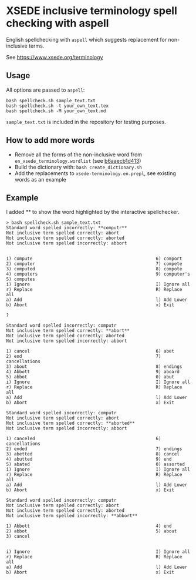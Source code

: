 # XSEDE inclusive terminology spell checking with aspell

English spellchecking with `aspell` which suggests replacement for non-inclusive terms.

See <https://www.xsede.org/terminology>

## Usage

All options are passed to `aspell`:

    bash spellcheck.sh sample_text.txt
    bash spellcheck.sh -t your_own_text.tex
    bash spellcheck.sh -M your_own_text.md

`sample_text.txt` is included in the repository for testing purposes.

## How to add more words

* Remove all the forms of the non-inclusive word from `en_xsede_terminology.wordlist` (see [b6aaecb1d413](https://github.com/zonca/xsede-terminology-aspell/commit/b6aaecb1d4137ba98268b43785af2cfa01d26ff0))
* Build the dictionary with: `bash create_dictionary.sh`
* Add the replacements to `xsede-terminology.en.prepl`, see existing words as an example

## Example

I added ** to show the word highlighted by the interactive spellchecker.

```
> bash spellcheck.sh sample_text.txt
Standard word spelled incorrectly: **computr**
Not inclusive term spelled correctly: abort
Not inclusive term spelled correctly: aborted
Not inclusive term spelled incorrectly: abbort

                                                                                                                   
1) compute                                               6) comport
2) computer                                              7) compete
3) computed                                              8) compote
4) computers                                             9) computer's
5) computes
i) Ignore                                                I) Ignore all
r) Replace                                               R) Replace all
a) Add                                                   l) Add Lower
b) Abort                                                 x) Exit
                                                                                                                   
? 
```

```
Standard word spelled incorrectly: computr
Not inclusive term spelled correctly: **abort**
Not inclusive term spelled correctly: aborted
Not inclusive term spelled incorrectly: abbort
                                                                                                                   
1) cancel                                                6) abet
2) end                                                   7) cancellations
3) about                                                 8) endings
4) Abbott                                                9) aboard
5) abbot                                                 0) abut
i) Ignore                                                I) Ignore all
r) Replace                                               R) Replace all
a) Add                                                   l) Add Lower
b) Abort                                                 x) Exit
```

```
Standard word spelled incorrectly: computr
Not inclusive term spelled correctly: abort
Not inclusive term spelled correctly: **aborted**
Not inclusive term spelled incorrectly: abbort
                                                                                                                   
1) canceled                                              6) cancellations
2) ended                                                 7) endings
3) abetted                                               8) cancel 
4) abutted                                               9) end
5) abated                                                0) assorted
i) Ignore                                                I) Ignore all
r) Replace                                               R) Replace all
a) Add                                                   l) Add Lower
b) Abort                                                 x) Exit
```

```
Standard word spelled incorrectly: computr
Not inclusive term spelled correctly: abort
Not inclusive term spelled correctly: aborted
Not inclusive term spelled incorrectly: **abbort**
                                                                                                                   
1) Abbott                                                4) end
2) abbot                                                 5) about  
3) cancel


i) Ignore                                                I) Ignore all
r) Replace                                               R) Replace all
a) Add                                                   l) Add Lower
b) Abort                                                 x) Exit
```
